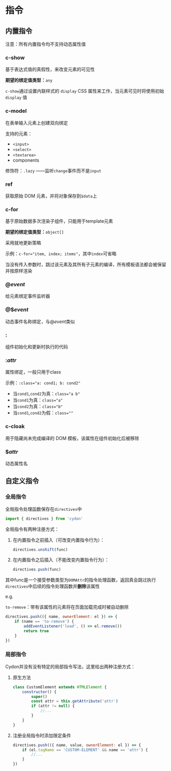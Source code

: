 # 指令

## 内置指令

注意：所有内置指令均不支持动态属性值

### c-show
基于表达式值的真假性，来改变元素的可见性

**期望的绑定值类型：**`any`

`c-show`通过设置内联样式的 `display` CSS 属性来工作，当元素可见时将使用初始 `display` 值

### c-model
在表单输入元素上创建双向绑定

支持的元素：
- `<input>`
- `<select>`
- `<textarea>`
- components

修饰符：`.lazy` ——监听`change`事件而不是`input`

### ref
获取原始 DOM 元素，并将对象保存到`$data`上

### c-for
基于原始数据多次渲染子组件，只能用于template元素

**期望的绑定值类型：**`object[]`

采用就地更新策略

示例：`c-for="item, index; items"`，其中`index`可省略

当没有传入参数时，跳过该元素及其所有子元素的编译，所有模板语法都会被保留并按原样渲染

### @*event*
给元素绑定事件监听器

### @$*event*
动态事件名称绑定，与@*event*类似

### :
组件初始化和更新时执行的代码

### :*attr*
属性绑定，一般只用于class

示例：`:class="a: cond1; b: cond2"`
- 当`cond1`,`cond2`为真：`class="a b"`
- 当`cond1`为真：`class="a"`
- 当`cond2`为真：`class="b"`
- 当`cond1`,`cond2`为假：`class=""`


### c-cloak
用于隐藏尚未完成编译的 DOM 模板，该属性在组件初始化后被移除

### $*attr*
动态属性名

## 自定义指令
### 全局指令

全局指令处理函数保存在`directives`中
```js
import { directives } from 'cydon'
```

全局指令有两种注册方式：
1. 在内置指令之前插入（可改变内置指令行为）：
	```js
	directives.unshift(func)
	```
2. 在内置指令之后插入（不能改变内置指令行为）：
	```js
	directives.push(func)
	```

其中func是一个接受参数类型为`DOMAttr`的指令处理函数，返回真会跳过执行`directives`中后续的指令处理函数并**删除**该属性

e.g.

`to-remove`：带有该属性的元素将在页面加载完成时被自动删除
```js
directives.push(({ name, ownerElement: el }) => {
	if (name == 'to-remove') {
		addEventListener('load', () => el.remove())
		return true
	}
})
```

### 局部指令
Cydon并没有没有特定的局部指令写法，这里给出两种注册方式：
1. 原生方法
	```js
	class CustomElement extends HTMLElement {
		constructor() {
			super()
			const attr = this.getAttribute('attr')
			if (attr != null) {
				//...
			}
		}
	}
	```
2. 注册全局指令时添加限定条件
	```js
	directives.push(({ name, value, ownerElement: el }) => {
		if (el.tagName == 'CUSTOM-ELEMENT' && name == 'attr') {
			//...
		}
	})
	```